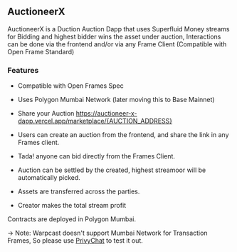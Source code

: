 ## AuctioneerX 
AuctioneerX is a Duction Auction Dapp that uses Superfluid Money streams for Bidding and highest bidder wins the asset under  auction, Interactions can be done via the frontend and/or via any Frame Client (Compatible with Open Frame Standard)

### Features
- Compatible with Open Frames Spec
- Uses Polygon Mumbai Network (later moving this to Base Mainnet)
- Share your Auction https://auctioneer-x-dapp.vercel.app/marketplace/{AUCTION_ADDRESS}

- Users can create an auction from the frontend, and share the  link in any  Frames client.
- Tada! anyone can bid directly from the Frames Client.
- Auction  can be settled by the created, highest streamoor will be  automatically picked.
- Assets are transferred across the parties.
- Creator makes the total stream profit

Contracts are deployed in Polygon Mumbai.

-> Note: Warpcast doesn't support Mumbai  Network for  Transaction Frames, So please  use [PrivyChat](https://privychat.xyz) to test it out.
